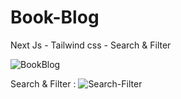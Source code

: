 # Book-Blog
Next Js - Tailwind css - Search &amp; Filter 

![BookBlog](https://user-images.githubusercontent.com/106027748/223039306-206b535c-5167-4a0d-9e59-60913244e3c5.png)


Search & Filter :
 ![Search-Filter](https://user-images.githubusercontent.com/106027748/223039517-fe09bdc0-da10-47e2-9cac-e18f3317aa18.png)
